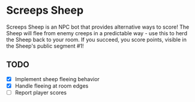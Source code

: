 # Screeps Sheep

Screeps Sheep is an NPC bot that provides alternative ways to score! The Sheep will flee from enemy creeps in a predictable way - use this to herd the Sheep back to your room. If you succeed, you score points, visible in the Sheep's public segment #1!

## TODO

- [x] Implement sheep fleeing behavior
- [x] Handle fleeing at room edges
- [ ] Report player scores
